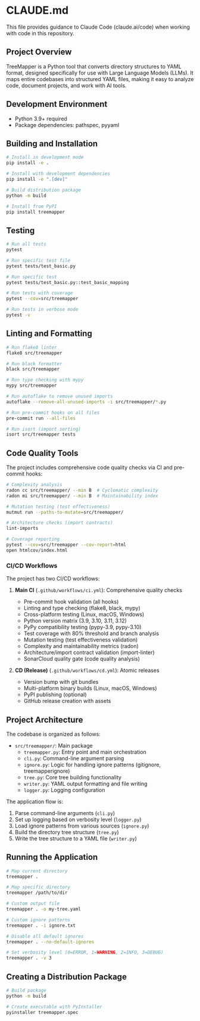# CLAUDE.md

This file provides guidance to Claude Code (claude.ai/code) when working with code in this repository.

## Project Overview

TreeMapper is a Python tool that converts directory structures to YAML format, designed specifically for use with Large Language Models (LLMs). It maps entire codebases into structured YAML files, making it easy to analyze code, document projects, and work with AI tools.

## Development Environment

- Python 3.9+ required
- Package dependencies: pathspec, pyyaml

## Building and Installation

```bash
# Install in development mode
pip install -e .

# Install with development dependencies
pip install -e ".[dev]"

# Build distribution package
python -m build

# Install from PyPI
pip install treemapper
```

## Testing

```bash
# Run all tests
pytest

# Run specific test file
pytest tests/test_basic.py

# Run specific test
pytest tests/test_basic.py::test_basic_mapping

# Run tests with coverage
pytest --cov=src/treemapper

# Run tests in verbose mode
pytest -v
```

## Linting and Formatting

```bash
# Run flake8 linter
flake8 src/treemapper

# Run black formatter
black src/treemapper

# Run type checking with mypy
mypy src/treemapper

# Run autoflake to remove unused imports
autoflake --remove-all-unused-imports -i src/treemapper/*.py

# Run pre-commit hooks on all files
pre-commit run --all-files

# Run isort (import sorting)
isort src/treemapper tests
```

## Code Quality Tools

The project includes comprehensive code quality checks via CI and pre-commit hooks:

```bash
# Complexity analysis
radon cc src/treemapper/ --min B  # Cyclomatic complexity
radon mi src/treemapper/ --min B  # Maintainability index

# Mutation testing (test effectiveness)
mutmut run --paths-to-mutate=src/treemapper/

# Architecture checks (import contracts)
lint-imports

# Coverage reporting
pytest --cov=src/treemapper --cov-report=html
open htmlcov/index.html
```

### CI/CD Workflows

The project has two CI/CD workflows:

1. **Main CI** (`.github/workflows/ci.yml`): Comprehensive quality checks
   - Pre-commit hook validation (all hooks)
   - Linting and type checking (flake8, black, mypy)
   - Cross-platform testing (Linux, macOS, Windows)
   - Python version matrix (3.9, 3.10, 3.11, 3.12)
   - PyPy compatibility testing (pypy-3.9, pypy-3.10)
   - Test coverage with 80% threshold and branch analysis
   - Mutation testing (test effectiveness validation)
   - Complexity and maintainability metrics (radon)
   - Architecture/import contract validation (import-linter)
   - SonarCloud quality gate (code quality analysis)

2. **CD (Release)** (`.github/workflows/cd.yml`): Atomic releases
   - Version bump with git bundles
   - Multi-platform binary builds (Linux, macOS, Windows)
   - PyPI publishing (optional)
   - GitHub release creation with assets

## Project Architecture

The codebase is organized as follows:

- `src/treemapper/`: Main package
  - `treemapper.py`: Entry point and main orchestration
  - `cli.py`: Command-line argument parsing
  - `ignore.py`: Logic for handling ignore patterns (gitignore, treemapperignore)
  - `tree.py`: Core tree building functionality
  - `writer.py`: YAML output formatting and file writing
  - `logger.py`: Logging configuration

The application flow is:
1. Parse command-line arguments (`cli.py`)
2. Set up logging based on verbosity level (`logger.py`)
3. Load ignore patterns from various sources (`ignore.py`)
4. Build the directory tree structure (`tree.py`)
5. Write the tree structure to a YAML file (`writer.py`)

## Running the Application

```bash
# Map current directory
treemapper .

# Map specific directory
treemapper /path/to/dir

# Custom output file
treemapper . -o my-tree.yaml

# Custom ignore patterns
treemapper . -i ignore.txt

# Disable all default ignores
treemapper . --no-default-ignores

# Set verbosity level (0=ERROR, 1=WARNING, 2=INFO, 3=DEBUG)
treemapper . -v 3
```

## Creating a Distribution Package

```bash
# Build package
python -m build

# Create executable with PyInstaller
pyinstaller treemapper.spec
```
